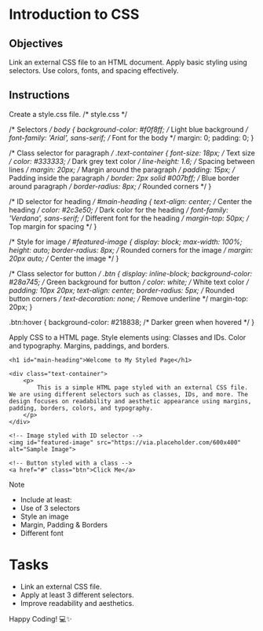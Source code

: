# Introduction to CSS

## Objectives
Link an external CSS file to an HTML document.
Apply basic styling using selectors.
Use colors, fonts, and spacing effectively.

## Instructions

Create a style.css file.
/* style.css */

/* Selectors */
body {
    background-color: #f0f8ff; /* Light blue background */
    font-family: 'Arial', sans-serif; /* Font for the body */
    margin: 0;
    padding: 0;
}

/* Class selector for paragraph */
.text-container {
    font-size: 18px; /* Text size */
    color: #333333; /* Dark grey text color */
    line-height: 1.6; /* Spacing between lines */
    margin: 20px; /* Margin around the paragraph */
    padding: 15px; /* Padding inside the paragraph */
    border: 2px solid #007bff; /* Blue border around paragraph */
    border-radius: 8px; /* Rounded corners */
}

/* ID selector for heading */
#main-heading {
    text-align: center; /* Center the heading */
    color: #2c3e50; /* Dark color for the heading */
    font-family: 'Verdana', sans-serif; /* Different font for the heading */
    margin-top: 50px; /* Top margin for spacing */
}

/* Style for image */
#featured-image {
    display: block;
    max-width: 100%;
    height: auto;
    border-radius: 8px; /* Rounded corners for the image */
    margin: 20px auto; /* Center the image */
}

/* Class selector for button */
.btn {
    display: inline-block;
    background-color: #28a745; /* Green background for button */
    color: white; /* White text color */
    padding: 10px 20px;
    text-align: center;
    border-radius: 5px; /* Rounded button corners */
    text-decoration: none; /* Remove underline */
    margin-top: 20px;
}

.btn:hover {
    background-color: #218838; /* Darker green when hovered */
}

Apply CSS to a HTML page.
Style elements using:
Classes and IDs.
Color and typography.
Margins, paddings, and borders.
<!DOCTYPE html>
<html lang="en">
<head>
    <meta charset="UTF-8">
    <meta name="viewport" content="width=device-width, initial-scale=1.0">
    <title>Assignment Page</title>
    <!-- Link to the external CSS file -->
    <link rel="stylesheet" href="style.css">
</head>
<body>

    <h1 id="main-heading">Welcome to My Styled Page</h1>

    <div class="text-container">
        <p>
            This is a simple HTML page styled with an external CSS file. We are using different selectors such as classes, IDs, and more. The design focuses on readability and aesthetic appearance using margins, padding, borders, colors, and typography.
        </p>
    </div>

    <!-- Image styled with ID selector -->
    <img id="featured-image" src="https://via.placeholder.com/600x400" alt="Sample Image">

    <!-- Button styled with a class -->
    <a href="#" class="btn">Click Me</a>

</body>
</html>


>[!NOTE]
>  - Include at least:
>  - Use of 3 selectors
>  - Style an image
>  - Margin, Padding & Borders
>  - Different font

# Tasks
 - Link an external CSS file.
 - Apply at least 3 different selectors.
 - Improve readability and aesthetics.

Happy Coding! 💻✨
